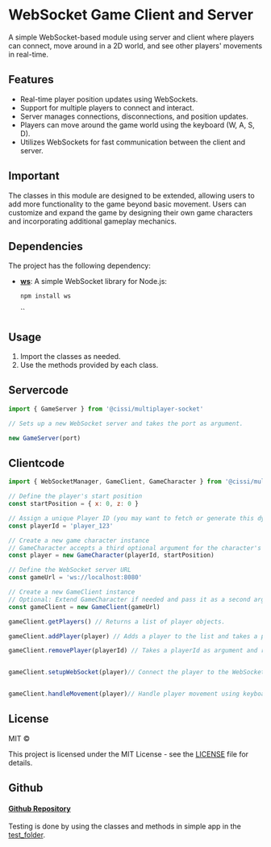 # WebSocket Game Client and Server

A simple WebSocket-based module using server and client where players can connect, move around in a 2D world, and see other players' movements in real-time.

## Features
- Real-time player position updates using WebSockets.
- Support for multiple players to connect and interact.
- Server manages connections, disconnections, and position updates.
- Players can move around the game world using the keyboard (W, A, S, D).
- Utilizes WebSockets for fast communication between the client and server.

## Important
The classes in this module are designed to be extended, allowing users to add more functionality to the game beyond basic movement. Users can customize and expand the game by designing their own game characters and incorporating additional gameplay mechanics.


## Dependencies

The project has the following dependency:

- **[ws](https://www.npmjs.com/package/ws)**: A simple WebSocket library for Node.js:
  ```bash
  npm install ws
  ```

  ``

## Usage
1. Import the classes as needed.
2. Use the methods provided by each class.

## Servercode
```javascript
import { GameServer } from '@cissi/multiplayer-socket'

// Sets up a new WebSocket server and takes the port as argument.

new GameServer(port)
```

## Clientcode

```javascript
import { WebSocketManager, GameClient, GameCharacter } from '@cissi/multiplayer-socket'

// Define the player's start position
const startPosition = { x: 0, z: 0 }

// Assign a unique Player ID (you may want to fetch or generate this dynamically)
const playerId = 'player_123'

// Create a new game character instance
// GameCharacter accepts a third optional argument for the character's color. If not provided, the default color is set to blue.
const player = new GameCharacter(playerId, startPosition)

// Define the WebSocket server URL
const gameUrl = 'ws://localhost:8080'

// Create a new GameClient instance
// Optional: Extend GameCharacter if needed and pass it as a second argument
const gameClient = new GameClient(gameUrl)

gameClient.getPlayers() // Returns a list of player objects.

gameClient.addPlayer(player) // Adds a player to the list and takes a player object as argument.

gameClient.removePlayer(playerId) // Takes a playerId as argument and removes the player with the id from the list.


gameClient.setupWebSocket(player)// Connect the player to the WebSocket server.


gameClient.handleMovement(player)// Handle player movement using keyboard controls (W, A, S, D).
```

## License
MIT ©

This project is licensed under the MIT License - see the [LICENSE](https://github.com/ceciliaaanilsson/L2---Multiplayer-module/blob/main/Multiplayer_Module/LICENSE.md) file for details.

## Github

#### [Github Repository](https://github.com/ceciliaaanilsson/L2---Multiplayer-module/tree/main/Multiplayer_Module)

Testing is done by using the classes and methods in simple app in the [test_folder](https://github.com/ceciliaaanilsson/L2---Multiplayer-module/tree/main/test_folder).